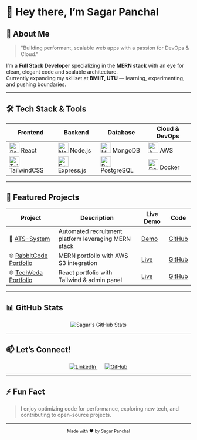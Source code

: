 # 👋 Hey there, I’m **Sagar Panchal**



## 🚀 About Me

> "Building performant, scalable web apps with a passion for DevOps & Cloud."  

I’m a **Full Stack Developer** specializing in the **MERN stack** with an eye for clean, elegant code and scalable architecture.  
Currently expanding my skillset at **BMIIT, UTU** — learning, experimenting, and pushing boundaries.

---

## 🛠️ Tech Stack & Tools

| Frontend                       | Backend                      | Database                     | Cloud & DevOps                |
|-------------------------------|------------------------------|------------------------------|------------------------------|
| <img src="https://cdn.jsdelivr.net/gh/devicons/devicon/icons/react/react-original.svg" alt="React" width="28"/> React | <img src="https://cdn.jsdelivr.net/gh/devicons/devicon/icons/nodejs/nodejs-original.svg" alt="Node.js" width="28"/> Node.js | <img src="https://cdn.jsdelivr.net/gh/devicons/devicon/icons/mongodb/mongodb-original.svg" alt="MongoDB" width="28"/> MongoDB | <img src="https://cdn.jsdelivr.net/gh/devicons/devicon/icons/amazonwebservices/amazonwebservices-original.svg" alt="AWS" width="28"/> AWS |
| <img src="https://cdn.jsdelivr.net/gh/devicons/devicon/icons/tailwindcss/tailwindcss-plain.svg" alt="TailwindCSS" width="28"/> TailwindCSS | <img src="https://cdn.jsdelivr.net/gh/devicons/devicon/icons/express/express-original.svg" alt="Express.js" width="28"/> Express.js | <img src="https://cdn.jsdelivr.net/gh/devicons/devicon/icons/postgresql/postgresql-original.svg" alt="PostgreSQL" width="28"/> PostgreSQL | <img src="https://cdn.jsdelivr.net/gh/devicons/devicon/icons/docker/docker-original.svg" alt="Docker" width="28"/> Docker |

---

## 🌟 Featured Projects

| Project | Description | Live Demo | Code |
|---|---|---|---|
| 🚀 [ATS-System](https://github.com/SagarP2/ATS-System) | Automated recruitment platform leveraging MERN stack | [Demo](https://ats-system-live-link.com) | [GitHub](https://github.com/SagarP2/ATS-System) |
| 🌐 [RabbitCode Portfolio](https://github.com/SagarP2/rabbitcode-portfolio) | MERN portfolio with AWS S3 integration | [Live](https://rabbitcodeportfolio.vercel.app) | [GitHub](https://github.com/SagarP2/rabbitcode-portfolio) |
| 🌐 [TechVeda Portfolio](https://github.com/SagarP2/Techveda-Portfolio) | React portfolio with Tailwind & admin panel | [Live](https://techvedaportfolio.vercel.app) | [GitHub](https://github.com/SagarP2/Techveda-Portfolio) |

---

## 📊 GitHub Stats

<div align="center">
  <img src="https://github-readme-stats.vercel.app/api?username=SagarP2&show_icons=true&theme=radical&count_private=true" alt="Sagar's GitHub Stats" />
</div>

---

## 📫 Let’s Connect!

<div align="center">
  <a href="https://www.linkedin.com/in/sagarpanchal0918/" target="_blank" rel="noopener noreferrer" style="margin: 0 10px;">
    <img src="https://img.shields.io/badge/LinkedIn-%230077B5.svg?style=for-the-badge&logo=linkedin&logoColor=white" alt="LinkedIn" />
  </a>
  <a href="https://github.com/SagarP2" target="_blank" rel="noopener noreferrer" style="margin: 0 10px;">
    <img src="https://img.shields.io/badge/GitHub-181717?style=for-the-badge&logo=github&logoColor=white" alt="GitHub" />
  </a>
</div>

---

## ⚡ Fun Fact

> I enjoy optimizing code for performance, exploring new tech, and contributing to open-source projects.

---

<div align="center">
  <sub>Made with ❤️ by Sagar Panchal</sub>
</div>
